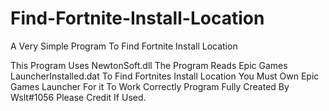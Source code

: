 # Find-Fortnite-Install-Location
A Very Simple Program To Find Fortnite Install Location

This Program Uses NewtonSoft.dll
The Program Reads Epic Games LauncherInstalled.dat To Find Fortnites Install Location
You Must Own Epic Games Launcher For it To Work Correctly
Program Fully Created By Wslt#1056 Please Credit If Used.
